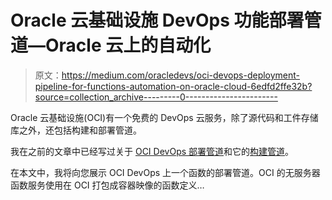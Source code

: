 # Oracle 云基础设施 DevOps 功能部署管道—Oracle 云上的自动化

> 原文：<https://medium.com/oracledevs/oci-devops-deployment-pipeline-for-functions-automation-on-oracle-cloud-6edfd2ffe32b?source=collection_archive---------0----------------------->

Oracle 云基础设施(OCI)有一个免费的 DevOps 云服务，除了源代码和工件存储库之外，还包括构建和部署管道。

我在之前的文章中已经写过关于 [OCI DevOps 部署管道](/oracledevs/oci-devops-free-automated-cloud-native-application-deployment-to-oracle-cloud-1461b3a8c08d)和它的[构建管道](/oracledevs/oci-devops-build-pipelines-and-code-repositories-for-ci-44b9395febaa)。

在本文中，我将向您展示 OCI DevOps 上一个函数的部署管道。OCI 的无服务器函数服务使用在 OCI 打包成容器映像的函数定义…
